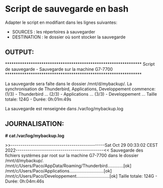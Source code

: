 # Script de sauvegarde en bash

Adapter le script en modifiant dans les lignes suivantes:

 - SOURCES  : les répertoires à sauvegarder
 - DESTINATION :  le dossier où sont stocker la sauvegarde


## OUTPUT: ##

  \****************************************************************
       Script de sauvegarde - Sauvegarde sur la machine G7-7700
  \****************************************************************

  La sauvegarde sera faîte dans le dossier /mnt/d/mybackup/.
  La synchronisation de Thunderbird, Applications, Developpement commence:
  (1/3) - Thunderbird ...
  (2/3) - Applications ...
  (3/3) - Developpement ...
  Taille totale: 124G - Durée: 0h:01m:49s

  La sauvegarde est renseignée dans /var/log/mybackup.log


## JOURNALISATION: ##

**\# cat /var/log/mybackup.log**



\>>------------------------------------------------Sat Oct 29 00:33:02 CEST 2022---------------------------------------------<<
  Sauvegarde des fichiers systèmes par root sur la machine G7-7700 dans le dossier /mnt/d/mybackup/.
  /mnt/c/Users/Paco/AppData/Roaming/Thunderbird.............[ok]
  /mnt/c/Users/Paco/Applications............................[ok]
  /mnt/c/Users/Paco/Developpement...........................[ok]
  Taille totale: 124G - Durée: 0h:04m:46s
